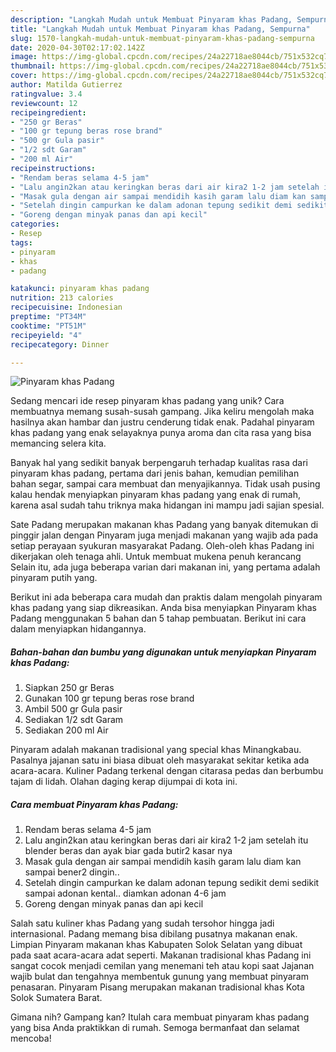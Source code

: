 ```yaml
---
description: "Langkah Mudah untuk Membuat Pinyaram khas Padang, Sempurna"
title: "Langkah Mudah untuk Membuat Pinyaram khas Padang, Sempurna"
slug: 1570-langkah-mudah-untuk-membuat-pinyaram-khas-padang-sempurna
date: 2020-04-30T02:17:02.142Z
image: https://img-global.cpcdn.com/recipes/24a22718ae8044cb/751x532cq70/pinyaram-khas-padang-foto-resep-utama.jpg
thumbnail: https://img-global.cpcdn.com/recipes/24a22718ae8044cb/751x532cq70/pinyaram-khas-padang-foto-resep-utama.jpg
cover: https://img-global.cpcdn.com/recipes/24a22718ae8044cb/751x532cq70/pinyaram-khas-padang-foto-resep-utama.jpg
author: Matilda Gutierrez
ratingvalue: 3.4
reviewcount: 12
recipeingredient:
- "250 gr Beras"
- "100 gr tepung beras rose brand"
- "500 gr Gula pasir"
- "1/2 sdt Garam"
- "200 ml Air"
recipeinstructions:
- "Rendam beras selama 4-5 jam"
- "Lalu angin2kan atau keringkan beras dari air kira2 1-2 jam setelah itu blender beras dan ayak biar gada butir2 kasar nya"
- "Masak gula dengan air sampai mendidih kasih garam lalu diam kan sampai bener2 dingin.."
- "Setelah dingin campurkan ke dalam adonan tepung sedikit demi sedikit sampai adonan kental.. diamkan adonan 4-6 jam"
- "Goreng dengan minyak panas dan api kecil"
categories:
- Resep
tags:
- pinyaram
- khas
- padang

katakunci: pinyaram khas padang 
nutrition: 213 calories
recipecuisine: Indonesian
preptime: "PT34M"
cooktime: "PT51M"
recipeyield: "4"
recipecategory: Dinner

---
```



![Pinyaram khas Padang](https://img-global.cpcdn.com/recipes/24a22718ae8044cb/751x532cq70/pinyaram-khas-padang-foto-resep-utama.jpg)

Sedang mencari ide resep pinyaram khas padang yang unik? Cara membuatnya memang susah-susah gampang. Jika keliru mengolah maka hasilnya akan hambar dan justru cenderung tidak enak. Padahal pinyaram khas padang yang enak selayaknya punya aroma dan cita rasa yang bisa memancing selera kita.

Banyak hal yang sedikit banyak berpengaruh terhadap kualitas rasa dari pinyaram khas padang, pertama dari jenis bahan, kemudian pemilihan bahan segar, sampai cara membuat dan menyajikannya. Tidak usah pusing kalau hendak menyiapkan pinyaram khas padang yang enak di rumah, karena asal sudah tahu triknya maka hidangan ini mampu jadi sajian spesial.

Sate Padang merupakan makanan khas Padang yang banyak ditemukan di pinggir jalan dengan Pinyaram juga menjadi makanan yang wajib ada pada setiap perayaan syukuran masyarakat Padang. Oleh-oleh khas Padang ini dikerjakan oleh tenaga ahli. Untuk membuat mukena penuh kerancang Selain itu, ada juga beberapa varian dari makanan ini, yang pertama adalah pinyaram putih yang.


Berikut ini ada beberapa cara mudah dan praktis dalam mengolah pinyaram khas padang yang siap dikreasikan. Anda bisa menyiapkan Pinyaram khas Padang menggunakan 5 bahan dan 5 tahap pembuatan. Berikut ini cara dalam menyiapkan hidangannya.

<!--inarticleads1-->

##### Bahan-bahan dan bumbu yang digunakan untuk menyiapkan Pinyaram khas Padang:

1. Siapkan 250 gr Beras
1. Gunakan 100 gr tepung beras rose brand
1. Ambil 500 gr Gula pasir
1. Sediakan 1/2 sdt Garam
1. Sediakan 200 ml Air


Pinyaram adalah makanan tradisional yang special khas Minangkabau. Pasalnya jajanan satu ini biasa dibuat oleh masyarakat sekitar ketika ada acara-acara. Kuliner Padang terkenal dengan citarasa pedas dan berbumbu tajam di lidah. Olahan daging kerap dijumpai di kota ini. 

<!--inarticleads2-->

##### Cara membuat Pinyaram khas Padang:

1. Rendam beras selama 4-5 jam
1. Lalu angin2kan atau keringkan beras dari air kira2 1-2 jam setelah itu blender beras dan ayak biar gada butir2 kasar nya
1. Masak gula dengan air sampai mendidih kasih garam lalu diam kan sampai bener2 dingin..
1. Setelah dingin campurkan ke dalam adonan tepung sedikit demi sedikit sampai adonan kental.. diamkan adonan 4-6 jam
1. Goreng dengan minyak panas dan api kecil


Salah satu kuliner khas Padang yang sudah tersohor hingga jadi internasional. Padang memang bisa dibilang pusatnya makanan enak. Limpian Pinyaram makanan khas Kabupaten Solok Selatan yang dibuat pada saat acara-acara adat seperti. Makanan tradisional khas Padang ini sangat cocok menjadi cemilan yang menemani teh atau kopi saat Jajanan wajib bulat dan tengahnya membentuk gunung yang membuat pinyaram penasaran. Pinyaram Pisang merupakan makanan tradisional khas Kota Solok Sumatera Barat. 

Gimana nih? Gampang kan? Itulah cara membuat pinyaram khas padang yang bisa Anda praktikkan di rumah. Semoga bermanfaat dan selamat mencoba!
